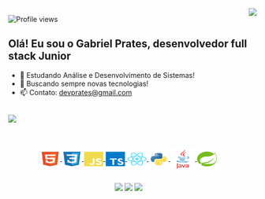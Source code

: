 <img align="right" height="500em" src="https://raw.githubusercontent.com/gist/devPrates/74df21d3989dd8ded3d6b6b2fd8f0212/raw/582f2b7128491a775db9d15b8c9e6442814c2fdb/cardgit.svg"/>
<p align="left"> <img src="https://komarev.com/ghpvc/?username=devPrates&color=green" alt="Profile views" /> </p>

## Olá! Eu sou o Gabriel Prates, desenvolvedor full stack Junior
- 🌱 Estudando Análise e Desenvolvimento de Sistemas!
- 🤔 Buscando sempre novas tecnologias!
- 📫 Contato: devprates@gmail.com
<br>
<div align="left" border-top="-100em">
  <a href="https://github.com/devPrates">
  <img height="180em" src="https://github-readme-stats.vercel.app/api?username=devPrates&show_icons=true&theme=dark&include_all_commits=true&count_private=true"/>
</div><br>
<br><br>
<div align="center">
  <img align="center" alt="HTML" height="30" width="40" src="https://raw.githubusercontent.com/devicons/devicon/master/icons/html5/html5-original.svg">
  <img align="center" alt="CSS" height="30" width="40" src="https://raw.githubusercontent.com/devicons/devicon/master/icons/css3/css3-original.svg">
  <img align="center" alt="javascript" height="30" width="40" src="https://raw.githubusercontent.com/devicons/devicon/master/icons/javascript/javascript-plain.svg">
  <img align="center" alt="typscript" height="30" width="40" src="https://raw.githubusercontent.com/devicons/devicon/master/icons/typescript/typescript-plain.svg">
  <img align="center" alt="React" height="30" width="40" src="https://raw.githubusercontent.com/devicons/devicon/master/icons/react/react-original.svg">
  <img align="center" alt="Python" height="30" width="40" src="https://raw.githubusercontent.com/devicons/devicon/master/icons/python/python-original.svg">
  <img align="center" alt="java" height="40" width="50" src="https://raw.githubusercontent.com/devicons/devicon/master/icons/java/java-original-wordmark.svg">
  <img align="center" alt="java" height="30" width="40" src="https://raw.githubusercontent.com/devicons/devicon/master/icons/spring/spring-original.svg">
</div>

##
 
<div align="center"> 
 <a href="https://www.linkedin.com/in/gabriel-prates-bitencourt-5b1b77249/" target="_blank"><img src="https://img.shields.io/badge/-LinkedIn-%230077B5?style=for-the-badge&logo=linkedin&logoColor=white" target="_blank"></a> 
  <a href="https://instagram.com/Gprates404" target="_blank"><img src="https://img.shields.io/badge/-Instagram-%23E4405F?style=for-the-badge&logo=instagram&logoColor=white" target="_blank"></a> 
  <a href = "mailto:devprates@gmail.com"><img src="https://img.shields.io/badge/-Gmail-%23333?style=for-the-badge&logo=gmail&logoColor=white" target="_blank"></a>
 
 
</div>
